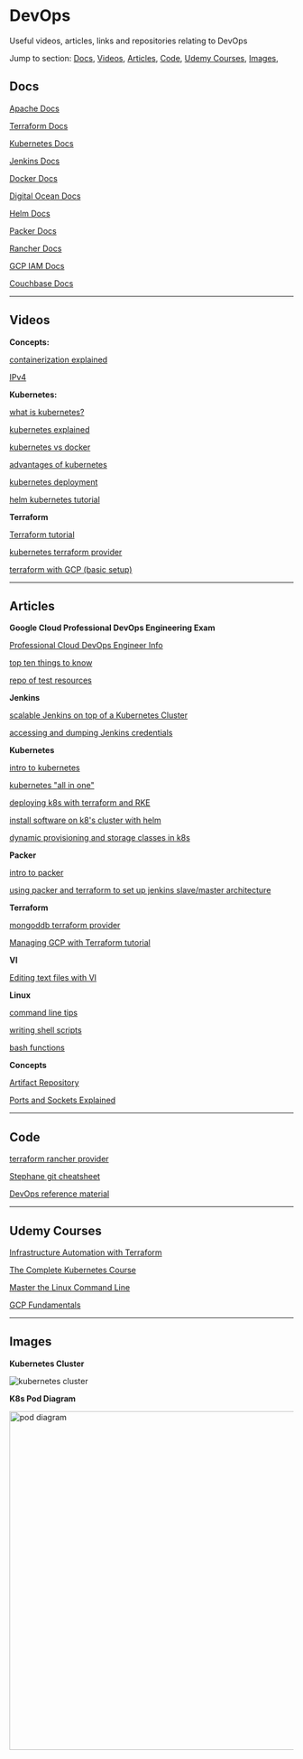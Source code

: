 # DevOps

Useful videos, articles, links and repositories relating to DevOps

Jump to section:
<a href="#Docs">Docs</a>, 
<a href="#Videos">Videos</a>, 
<a href="#Articles">Articles</a>, 
<a href="#Code">Code</a>, 
<a href="#Udemy-Courses">Udemy Courses</a>, 
<a href="#Images">Images</a>, 

## Docs

[Apache Docs](https://httpd.apache.org/docs/)

[Terraform Docs](https://www.terraform.io/docs/index.html)

[Kubernetes Docs](https://kubernetes.io/docs/concepts/overview/what-is-kubernetes/)

[Jenkins Docs](https://jenkins.io/doc/)

[Docker Docs](https://docs.docker.com/)

[Digital Ocean Docs](https://developers.digitalocean.com/documentation/v2/)

[Helm Docs](https://helm.sh/docs/)

[Packer Docs](https://packer.io/docs/index.html)

[Rancher Docs](https://rancher.com/docs/)

[GCP IAM Docs](https://cloud.google.com/iam/docs/)

[Couchbase Docs](https://docs.couchbase.com/home/index.html)

---------------------------------------------
## Videos

**Concepts:**

[containerization explained](https://www.youtube.com/watch?v=0qotVMX-J5s)

[IPv4](https://www.youtube.com/watch?v=ddM9AcreVqY)

**Kubernetes:**

[what is kubernetes?](https://www.youtube.com/watch?v=LVpbsTIzkkE)

[kubernetes explained](https://www.youtube.com/watch?v=aSrqRSk43lY)

[kubernetes vs docker](https://www.youtube.com/watch?v=2vMEQ5zs1ko)

[advantages of kubernetes](https://www.youtube.com/watch?v=1Br4m0_8YDQ)

[kubernetes deployment](https://www.youtube.com/watch?v=Sulw5ndbE88)

[helm kubernetes tutorial](https://matthewpalmer.net/kubernetes-app-developer/articles/helm-kubernetes-video-tutorial.html)

**Terraform**

[Terraform tutorial](https://www.youtube.com/watch?v=1JAx2npuprk&list=PLtK75qxsQaMIHQOaDd0Zl_jOuu1m3vcWO)

[kubernetes terraform provider](https://www.youtube.com/watch?v=-UtqHkrvFro)

[terraform with GCP (basic setup)](https://www.youtube.com/watch?v=O05KkBlAuFg)

---------------------------------------------------
## Articles

**Google Cloud Professional DevOps Engineering Exam**

[Professional Cloud DevOps Engineer Info](https://cloud.google.com/certification/cloud-devops-engineer)

[top ten things to know](https://medium.com/faun/top-ten-things-to-know-for-google-cloud-professional-devops-engineer-beta-exam-63e72266a016)

[repo of test resources](https://github.com/sathishvj/awesome-gcp-certifications/blob/master/professional-cloud-devops-engineer.md)

**Jenkins**

[scalable Jenkins on top of a Kubernetes Cluster](https://dzone.com/articles/how-to-setup-scalable-jenkins-on-top-of-a-kubernet)

[accessing and dumping Jenkins credentials](https://codurance.com/2019/05/30/accessing-and-dumping-jenkins-credentials/)

**Kubernetes**

[intro to kubernetes](https://www.digitalocean.com/community/tutorials/an-introduction-to-kubernetes)

[kubernetes "all in one"](https://medium.com/@smijar/installing-kubernetes-all-in-one-on-a-low-resource-vps-1c89dd5f0096)

[deploying k8s with terraform and RKE](https://medium.com/@brotandgames/deploy-a-kubernetes-cluster-using-terraform-and-rke-provider-68112463e49d)

[install software on k8's cluster with helm](https://www.digitalocean.com/community/tutorials/how-to-install-software-on-kubernetes-clusters-with-the-helm-package-manager)

[dynamic provisioning and storage classes in k8s](https://kubernetes.io/blog/2017/03/dynamic-provisioning-and-storage-classes-kubernetes/)

**Packer**

[intro to packer](https://packer.io/intro/why.html)

[using packer and terraform to set up jenkins slave/master architecture](https://medium.com/velotio-perspectives/using-packer-and-terraform-to-setup-jenkins-master-slave-architecture-7bcc4b014874)

**Terraform**

[mongoddb terraform provider](https://github.com/mongodb-labs/terraform-provider-mongodb)

[Managing GCP with Terraform tutorial](https://cloud.google.com/community/tutorials/managing-gcp-projects-with-terraform)

**VI**

[Editing text files with VI](https://www.howtogeek.com/102468/a-beginners-guide-to-editing-text-files-with-vi/)

**Linux**

[command line tips](https://www.techspot.com//guides/844-linux-command-line-part-ii/)

[writing shell scripts](http://linuxcommand.org/lc3_writing_shell_scripts.php)

[bash functions](https://linuxize.com/post/bash-functions/)

**Concepts**

[Artifact Repository](https://jfrog.com/knowledge-base/what-is-an-artifact-repository/)

[Ports and Sockets Explained](http://www.steves-internet-guide.com/tcpip-ports-sockets/)

---------------------------------------------------
## Code

[terraform rancher provider](https://github.com/rancher/terraform-provider-rke)

[Stephane git cheatsheet](https://gist.github.com/StephaneP/ba846308d4e78e1bdcd4d1fbe6c5fdb3)

[DevOps reference material](https://github.com/devops-asset/devops-reference-material)

---------------------------------------------------
## Udemy Courses

[Infrastructure Automation with Terraform](https://www.udemy.com/course/learn-devops-infrastructure-automation-with-terraform/)

[The Complete Kubernetes Course](https://www.udemy.com/course/learn-devops-the-complete-kubernetes-course/)

[Master the Linux Command Line](https://auditdeploy.udemy.com/course/linux-mastery/)

[GCP Fundamentals](https://auditdeploy.udemy.com/course/google-cloud-platform-gcp-fundamentals-for-beginners/)

---------------------------------------------------

## Images

**Kubernetes Cluster**

<img alt="kubernetes cluster" src="https://miro.medium.com/max/1400/1*tbR4NHWj-7L04lm3hEgdsg.png" />

**K8s Pod Diagram**

<img alt="pod diagram" height="600px" src="https://d33wubrfki0l68.cloudfront.net/aecab1f649bc640ebef1f05581bfcc91a48038c4/728d6/images/docs/pod.svg" />



